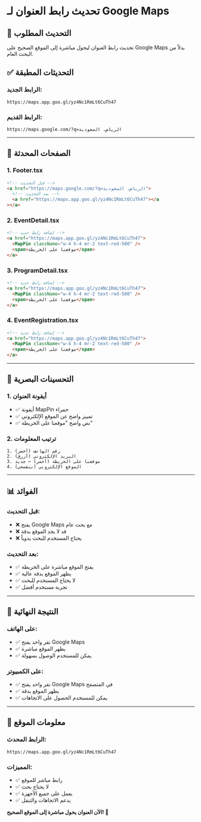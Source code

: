 # تحديث رابط العنوان لـ Google Maps

## 🎯 التحديث المطلوب

تحديث رابط العنوان ليحول مباشرة إلى الموقع الصحيح على Google Maps بدلاً من البحث العام.

## ✅ التحديثات المطبقة

### **الرابط الجديد:**

```
https://maps.app.goo.gl/yz4Nc1RmLt6CuTh47
```

### **الرابط القديم:**

```
https://maps.google.com/?q=الرياض، السعودية
```

---

## 📱 الصفحات المحدثة

### **1. Footer.tsx**

```html
<!-- قبل التحديث -->
<a href="https://maps.google.com/?q=الرياض، السعودية">
  <!-- بعد التحديث -->
  <a href="https://maps.app.goo.gl/yz4Nc1RmLt6CuTh47"></a
></a>
```

### **2. EventDetail.tsx**

```html
<!-- إضافة رابط جديد -->
<a href="https://maps.app.goo.gl/yz4Nc1RmLt6CuTh47">
  <MapPin className="w-4 h-4 mr-2 text-red-500" />
  <span>موقعنا على الخريطة</span>
</a>
```

### **3. ProgramDetail.tsx**

```html
<!-- إضافة رابط جديد -->
<a href="https://maps.app.goo.gl/yz4Nc1RmLt6CuTh47">
  <MapPin className="w-4 h-4 mr-2 text-red-500" />
  <span>موقعنا على الخريطة</span>
</a>
```

### **4. EventRegistration.tsx**

```html
<!-- إضافة رابط جديد -->
<a href="https://maps.app.goo.gl/yz4Nc1RmLt6CuTh47">
  <MapPin className="w-4 h-4 mr-2 text-red-500" />
  <span>موقعنا على الخريطة</span>
</a>
```

---

## 🎨 التحسينات البصرية

### **1. أيقونة العنوان**

- ✅ أيقونة MapPin حمراء
- ✅ تمييز واضح عن الموقع الإلكتروني
- ✅ نص واضح "موقعنا على الخريطة"

### **2. ترتيب المعلومات**

```
1. رقم الهاتف (أخضر)
2. البريد الإلكتروني (أزرق)
3. موقعنا على الخريطة (أحمر) ← جديد
4. الموقع الإلكتروني (بنفسجي)
```

---

## 📊 الفوائد

### **قبل التحديث:**

- ❌ يفتح Google Maps مع بحث عام
- ❌ قد لا يجد الموقع بدقة
- ❌ يحتاج المستخدم للبحث يدوياً

### **بعد التحديث:**

- ✅ يفتح الموقع مباشرة على الخريطة
- ✅ يظهر الموقع بدقة عالية
- ✅ لا يحتاج المستخدم للبحث
- ✅ تجربة مستخدم أفضل

---

## 🚀 النتيجة النهائية

### **على الهاتف:**

- ✅ نقر واحد يفتح Google Maps
- ✅ يظهر الموقع مباشرة
- ✅ يمكن للمستخدم الوصول بسهولة

### **على الكمبيوتر:**

- ✅ نقر واحد يفتح Google Maps في المتصفح
- ✅ يظهر الموقع بدقة
- ✅ يمكن للمستخدم الحصول على الاتجاهات

---

## 📍 معلومات الموقع

### **الرابط المحدث:**

```
https://maps.app.goo.gl/yz4Nc1RmLt6CuTh47
```

### **المميزات:**

- ✅ رابط مباشر للموقع
- ✅ لا يحتاج بحث
- ✅ يعمل على جميع الأجهزة
- ✅ يدعم الاتجاهات والتنقل

**الآن العنوان يحول مباشرة إلى الموقع الصحيح! 🎉**
